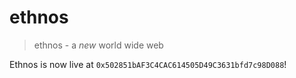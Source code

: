 # ethnos

> ethnos - a *new* world wide web

Ethnos is now live at `0x502851bAF3C4CAC614505D49C3631bfd7c98D088`!
